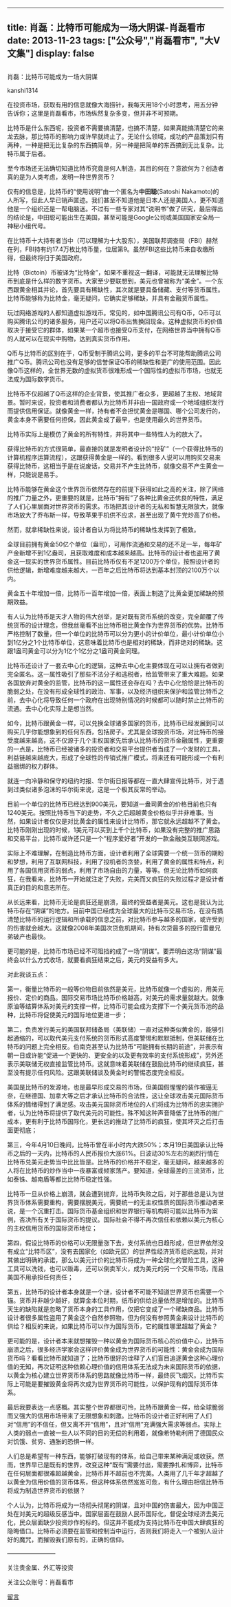 
---
title:  肖磊：比特币可能成为一场大阴谋-肖磊看市
date: 2013-11-23
tags: ["公众号","肖磊看市", "大V文集"]
display: false
---


## 



肖磊：比特币可能成为一场大阴谋




kanshi1314




在投资市场，获取有用的信息就像大海捞针，我每天用18个小时思考，用五分钟告诉你；这里是肖磊看市，市场纵然复杂多变，但并非不可预期。


比特币是什么东西呢，投资者不需要搞清楚，也搞不清楚，如果真能搞清楚它的来龙去脉，那比特币的影响力或许早就终止了。无论什么领域，成功的产品策划只有两种，一种是把无比复杂的东西搞简单，另一种是把简单的东西搞到无比复杂。比特币属于后者。

至今市场还无法确切知道比特币究竟是何人制造，其目的何在？意欲何为？创造者真的是为人类考虑，发明一种世界货币？

仅有的信息是，比特币的“使用说明”由一个匿名为**中田聪**(Satoshi Nakamoto)的人所写，但此人早已销声匿迹。我们甚至不知道他是日本人还是美国人，更不知道他是一个组织还是一帮电脑迷。不过有一些专家对其“说明书”做了研究，最后得出的结论是，中田聪可能出生在美国，甚至可能是Google公司或美国国家安全局一神秘小组代号。

在比特币十大持有者当中（可以理解为十大股东），美国联邦调查局（FBI）赫然在列，FBI持有约17.4万枚比特币量，位居第9。虽然FBI这些比特币来自收缴所得，但最终将归于美国政府。

比特（Bictoin）币被译为“比特金”，如果不重视这一翻译，可能就无法理解比特币到底是什么样的数字货币。大家至少要联想到，美元也曾被称为“美金”。一个东西跟黄金相其并论，首先要具有稀缺性，其次就是要具备储藏、支付等货币属性。比特币能够称为比特金，毫无疑问，它确实足够稀缺，并具有金融货币属性。

玩过网络游戏的人都知道虚拟游戏币。常见的，如中国腾讯公司有Q币，Q币可以购买腾讯公司的诸多服务，用户还可以将Q币出售换回现金。这种虚拟货币的价值取决于接受它的群体，如果某一个超市也接受Q币支付，在网络世界当中拥有Q币的人就可以在现实中购物，达到真实货币作用。

Q币与比特币的区别在于，Q币受制于腾讯公司，更多的平台不可能帮助腾讯公司推广Q币。腾讯公司也没有足够的信誉保证Q币的稀缺性和更广的使用范围。因此像Q币这样的，全世界无数的虚拟货币很难形成一个国际性的虚拟币市场，也就无法成为国际数字货币。

比特币不仅超越了Q币这样的企业背景，使其推广者众多，更超越了主权、地域背景。暂时来说，投资者和消费者都认为比特币并非由一国政府或一个地域组织发行而提供信用保证。就像黄金一样，持有者不会担忧黄金是哪国、哪个公司发行的，黄金本身不需要任何担保，因此黄金成了最早，也是使用最久的世界货币。

比特币实际上是模仿了黄金的所有特性，并将其中一些特性人为的放大了。

获得比特币的方式很简单，最直接的就是发明者设计的“挖矿”（一个获得比特币的计算机程序运算流程），这跟获得黄金是一样的。看到很多人说可以用购买交易来获得比特币，这相当于是在说废话，交易并不产生比特币，就像交易不产生黄金一样，只能说是易手。

比特币能够在黄金这个世界货币依然存在的前提下获得如此之高的关注，除了网络的推广力量之外，更重要的就是，比特币“拥有”了各种比黄金还优良的特性，满足了人们心里层面对世界货币的需求。市场把其设计者的无私和智慧无限放大，就像市场放大了乔布斯一样，导致苹果手机供不应求，甚至出现了黄牛党炒高了价格。

然而，就拿稀缺性来说，设计者自认为将比特币的稀缺性发挥到了极致。

全球目前拥有黄金50亿个单位（盎司），可用作流通和交易的还不足一半，每年矿产金新增不到1亿盎司，且获取难度和成本越来越高。比特币的设计者也盗用了黄金这一现实的世界货币属性。目前比特币仅有不足1200万个单位，按照设计者的供给逻辑，新增难度越来越大，一百年之后比特币将达到基本封顶的2100万个以内。

黄金五十年增加一倍，比特币一百年增加一倍，表面上制造了比黄金更加稀缺的预期效益。

有人认为比特币是天才人物的伟大创举，是对既有货币系统的改变，完全颠覆了传统货币的设计理念，但我丝毫看不出比特币相比黄金作为世界货币的优势。比特币严格控制了数量，但一个单位的比特币可以分为更小的计价单位，最小计价单位小到1亿分之1个比特币单位，这意味着比特币也是相对的稀缺，而非绝对的稀缺。这跟1盎司黄金可以分为1亿个1亿分之1盎司黄金同理。

比特币还设计了一套去中心化的逻辑，这种去中心化主要体现在可以让拥有者做到完全匿名。这一属性吸引了那些不法分子和逃税者，给监管带来了重大难题。如果各国放弃对黄金的监管，比特币的这一属性还会存在吗？去中心化恰恰是比特币的脆弱之处，在没有形成全球性的政治、军事，以及经济组织来保护和监管比特币之前，去中心化将导致任何一个政府在出现特别情况的时候都可以随时禁止比特币的流通。去中心化实际上是想当然。

如今，比特币跟黄金一样，可以兑换全球诸多国家的货币，比特币已经发展到可以购买几乎你能想象到的任何东西，包括房子。尤其是全球投资市场，对比特币的接受度越来越高，这不仅源于几个主权国家先后承认比特币的货币金融属性，更重要的一点是，比特币已经被诸多的投资者和交易平台提供者当成了一个发财的工具，利益链越来越庞大，形成了全球性的传销式推广模式，将来还有可能形成一个有利益捆绑的权力群体。

就连一向冷静和保守的纽约时报、华尔街日报等都在一直大肆宣传比特币，对于遇到过类似诸多泡沫的华尔街来说，这是一个极其反常的举动。

目前一个单位的比特币已经达到900美元，要知道一盎司黄金的价格目前也只有1240美元。按照比特币当下的走势，不久之后超越黄金价格似乎并非难事。当然，如果设计者仅仅是对比黄金的属性来设计比特币，那它就永远超越不了黄金。比特币刚刚出现的时候，1美元可以买到上千个比特币，如果没有完整的推广思路和交易平台，比特币或许还只是一个“程序爱好者”开发的一款金融类互联网游戏。

实际上不难理解，在制造比特币方面，设计者利用了全球需要一个统一货币的期盼和梦想，利用了互联网科技，利用了投机者的贪婪，利用了黄金的属性和特点，利用了各国信用货币的弱点，利用了市场自由的力量，等等。但无论比特币如何疯狂，在我看来，比特币一开始就注定了失败，完美而又疯狂的失败过程才是设计者真正的目的和意志所在。

从长远来看，比特币无论是疯狂还是崩溃，最终的受益者是美元。这也是我认为比特币存在“阴谋”的地方。目前中国已经成为全球最大的比特币交易市场，在没有搞清楚比特币的运行逻辑和所承载的信息之前，对比特币参与越多的国家，或许受到的伤害就会越大。这就像2008年美国次贷危机期间，持有次贷最多的投行雷曼兄弟破产也最快。

更可能的是，比特币市场已经不可阻挡的成了一场“阴谋”。要弄明白这场“阴谋”最终会以什么方式收场，就要看疯狂结束之后，美元的受益有多大。

对此我谈五点：

第一，衡量比特币的一般等价物目前依然是美元，比特币就像一个虚拟的，用美元报价、定价的商品。国际交易市场比特币价格越高，对美元的需求量就越大。就像原油等结算体系对美元的支撑一样，比特币可能会成为支撑下一个美元货币池的品种，比特币将促使美元的国际地位更进一步；

第二，负责发行美元的美国联邦储备局（美联储）一直对这种类似黄金的，能够引起通缩的，可以取代美元支付系统的货币形式高度警惕和默默抵制，但美联储在比特币的问题上完全相反。伯南克甚至认为比特币“可能拥有长期的前途”，并表示有朝一日或许能“促进一个更快的、更安全的以及更有效率的支付系统形成”，另外还表示美联储无权直接监管比特币。这就意味着美联储在鼓励比特币的继续疯狂，甚至没有提示任何风险。这跟美联储谈及黄金时的警惕态度完全相反。

美国是比特币的发源地，也是最早形成交易的市场，但美国假惺惺的装作被逼无奈，在继德国、加拿大等之后才承认比特币的合法性，这让全球攻击美元国际货币体系的情绪得到了满足感。攻击美元国际货币地位的人们将成为比特币的忠实拥护者，认为比特币将提供了取代美元的可能性。殊不知这种声音降低了比特币的推广成本，更有利于比特币国际化，更长远的推动了比特币的疯狂，使其坏灭之后打击面更彻底；

第三，今年4月10日晚间，比特币曾在半小时内大跌50%；本月19日美国承认比特币之后的一天内，比特币的人民币报价大涨61%。日波动30%左右的剧烈行情在比特币兑美元走势当中比比皆是。比特币的价格并不稳定，毫无疑问，越来越多的人将在比特币的炒作当中一夜暴富或倾家荡产。要知道，全球最差的三流货币，比如泰铢、越南盾等都比比特币稳定性强。

比特币一旦从价格上崩溃，就会遭到抛弃，比特币失败之后，对于那些总是认为世界货币体系需要重构，需要摆脱美元，需要统一的无主权性质的国际货币推动者来说，是一个沉重打击。国际货币基金组织和世界银行等机构将可能以比特币为案例，否决所有关于国际货币的提议。国际社会不得不再次信任和依赖以美元为核心的主权信用货币的国际货币地位；

第四，假设比特币的价格可以无限量涨下去，支付系统也日趋形成，但世界依然没有成立“比特币区”，没有去国家化（如欧元区）的世界性经济货币组织出现，并对其做出明确的承诺，那么以美元计价的比特币将成为一种全球化的冒险工具，这种工具可以洗钱，也可以贩毒，还可以倒卖军火，成为美元的另一个交易市场，而且美国不用承担任何责任；

第五，比特币的设计者本身就是一个谜，设计者不可能不知道世界货币也需要一个锚。货币并非越少越好，就算金本位时期，纸币的供给总量依然是增加的。比特币天生的缺陷就是忽略了货币本身的工具作用，仅把它变成了一个稀缺商品。比特币设计者很多属性盗用了黄金这个自然参照物，但为何没有参照黄金来设计比特币的供给？相反的来说，如果比特币可以作为国际货币，它的属性哪里超越了黄金？

更可能的是，设计者本来就想摧毁一种以黄金为国际货币核心的价值中心，比特币崩溃之后，很多经济学家会这样评价黄金成为世界货币的可能性：黄金会成为国际货币吗？看看比特币就知道了；比特币很好的诠释了人们盲目追逐黄金这种心理价值的无知，再次证明这种依赖心理价值的信用体系无法成为未来国际货币的依据，以黄金为核心建立世界货币体系的思路就像比特币一样，最终灰飞烟灭。比特币实际上可能是要摧毁黄金将再次成为世界货币的可能性，以保护现有的国际货币体系。

最后我要表达一点感概。其实整个世界都很可怜，比特币跟黄金一样，给全球脆弱而又强大的信用市场带来了无限想象和刺激。比特币的设计者正好利用了人们对“信用”的不信任，但又离不开“信用”，且对“信用”充满强大需求等弱点。实际上人类的弱点一直被一些人以不同的目的无偿的利用着，就像希特勒利用了德国民众对饥饿、贫穷、通胀的恐惧一样。

人们总是希望有一种东西，能够打破现有的体系，给自己带来某种满足或收获。然而，世界早已是既有的世界，改变这种“既有”需要付出，需要挣扎和博弈，比特币在任何层面都很难超越黄金，比特币并不超前也不完美。人类用了几千年才超越了以黄金为信用价值的货币体系，但这种体系依然岌岌可危，有什么理由相信比特币将成为制造世界货币的依据？

个人认为，比特币将成为一场彻头彻尾的阴谋，且对中国的伤害最大，因为中国正处在对美元的超级反感当中。国家层面在鼓励人民币国际化，督促全球经济去美元化，民众层面缺少投资炒作的标的。但这并不能成为支持比特币在中国大肆疯狂的隐晦借口。比特币必须要在监管和控制当中运行，否则我们将走入一个被别人设计好的魔咒，而摧毁我们原有的，正确的信仰。





————————



关注贵金属、外汇等投资

关注公众账号：肖磊看市











[留言](javascript:;)



